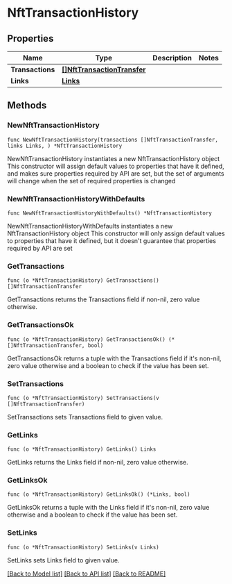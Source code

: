 # NftTransactionHistory

## Properties

Name | Type | Description | Notes
------------ | ------------- | ------------- | -------------
**Transactions** | [**[]NftTransactionTransfer**](NftTransactionTransfer.md) |  | 
**Links** | [**Links**](Links.md) |  | 

## Methods

### NewNftTransactionHistory

`func NewNftTransactionHistory(transactions []NftTransactionTransfer, links Links, ) *NftTransactionHistory`

NewNftTransactionHistory instantiates a new NftTransactionHistory object
This constructor will assign default values to properties that have it defined,
and makes sure properties required by API are set, but the set of arguments
will change when the set of required properties is changed

### NewNftTransactionHistoryWithDefaults

`func NewNftTransactionHistoryWithDefaults() *NftTransactionHistory`

NewNftTransactionHistoryWithDefaults instantiates a new NftTransactionHistory object
This constructor will only assign default values to properties that have it defined,
but it doesn't guarantee that properties required by API are set

### GetTransactions

`func (o *NftTransactionHistory) GetTransactions() []NftTransactionTransfer`

GetTransactions returns the Transactions field if non-nil, zero value otherwise.

### GetTransactionsOk

`func (o *NftTransactionHistory) GetTransactionsOk() (*[]NftTransactionTransfer, bool)`

GetTransactionsOk returns a tuple with the Transactions field if it's non-nil, zero value otherwise
and a boolean to check if the value has been set.

### SetTransactions

`func (o *NftTransactionHistory) SetTransactions(v []NftTransactionTransfer)`

SetTransactions sets Transactions field to given value.


### GetLinks

`func (o *NftTransactionHistory) GetLinks() Links`

GetLinks returns the Links field if non-nil, zero value otherwise.

### GetLinksOk

`func (o *NftTransactionHistory) GetLinksOk() (*Links, bool)`

GetLinksOk returns a tuple with the Links field if it's non-nil, zero value otherwise
and a boolean to check if the value has been set.

### SetLinks

`func (o *NftTransactionHistory) SetLinks(v Links)`

SetLinks sets Links field to given value.



[[Back to Model list]](../README.md#documentation-for-models) [[Back to API list]](../README.md#documentation-for-api-endpoints) [[Back to README]](../README.md)


